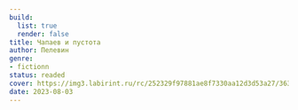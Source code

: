 ```yaml
---
build:
  list: true
  render: false
title: Чапаев и пустота
author: Пелевин
genre:
- fictionn
status: readed
cover: https://img3.labirint.ru/rc/252329f97881ae8f7330aa12d3d53a27/363x561q80/books53/523849/cover.jpg?1686224449
date: 2023-08-03
---
```


